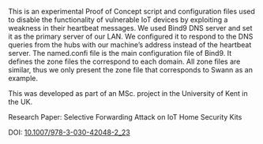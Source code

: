 This is an experimental Proof of Concept script and configuration files used to disable the functionality of vulnerable IoT devices by exploiting a weakness in their heartbeat messages.
We used Bind9 DNS server and set it as the primary server of our LAN. We configured it to respond to the DNS queries from the hubs with our machine’s address instead of the heartbeat server. The named.confi file is the main configuration file of Bind9. It defines the zone files the correspond to each domain.
All zone files are similar, thus we only present the zone file that corresponds to Swann as an example.

This was developed as part of an MSc. project in the University of Kent in the UK.

Research Paper: Selective Forwarding Attack on IoT Home Security Kits

DOI: [10.1007/978-3-030-42048-2_23](https://link.springer.com/chapter/10.1007/978-3-030-42048-2_23)
